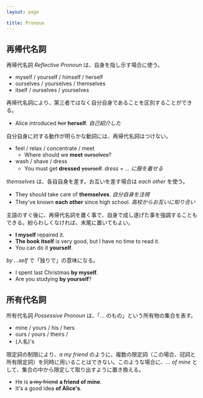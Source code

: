 ```yaml
---
layout: page

title: Pronoun
---
```


## 再帰代名詞

再帰代名詞 _Reflective Pronoun_ は、自身を指し示す場合に使う。

* myself / yourself / himself / herself
* ourselves / yourselves / themselves
* itself / ourselves / yourselves

再帰代名詞により、第三者ではなく自分自身であることを区別することができる。

* Alice introduced <del>her</del> __herself__. _自己紹介した_

自分自身に対する動作が明らかな動詞には、再帰代名詞はつけない。

* feel / relax / concentrate / meet
  * Where should we __meet__ <del>ourselves</del>?
* wash / shave / dress
  * You must get __dressed__ <del>yourself</del>. _dress = ... に服を着せる_

_themselves_ は、各自自身を差す。お互いを差す場合は _each other_ を使う。

* They should take care of __themselves__. _自分自身を注視_
* They've known __each other__ since high school. _高校からお互いに知り合い_

主語のすぐ後に、再帰代名詞を置く事で、自身で成し遂げた事を強調することもできる。紛らわしくなければ、末尾に置いてもよい。

* __I myself__ repaired it.
* __The book itself__ is very good, but I have no time to read it.
* You can do it __yourself__.

_by ...self_ で「独りで」の意味になる。

* I spent last Christmas __by myself__.
* Are you studying __by yourself__?

## 所有代名詞

所有代名詞 _Possessive Pronoun_ は、「... のもの」という所有物の集合を表す。

* mine / yours / his / hers
* ours / yours / theirs /
* (人名)'s

限定詞の制限により、_a my friend_ のように、複数の限定詞（この場合、冠詞と所有限定詞）を同時に用いることはできない。このような場合に、_... of mine_ として、集合の中から限定して取り出すように置き換える。

* He is <del>a my friend</del> __a friend of mine__.
* It's a good idea __of Alice's__.

